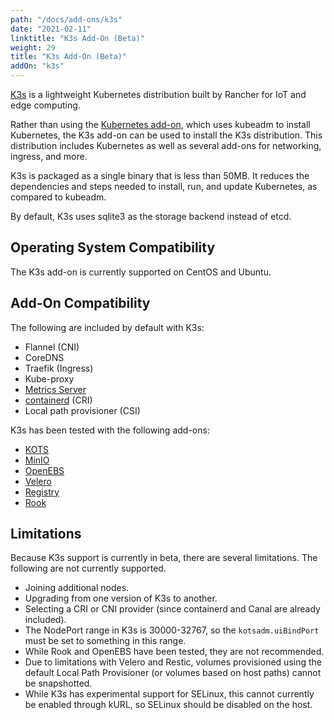 ```yaml
---
path: "/docs/add-ons/k3s"
date: "2021-02-11"
linktitle: "K3s Add-On (Beta)"
weight: 29
title: "K3s Add-On (Beta)"
addOn: "k3s"
---
```


[K3s](https://k3s.io/) is a lightweight Kubernetes distribution built by Rancher for IoT and edge computing.

Rather than using the [Kubernetes add-on](/docs/add-ons/kubernetes), which uses kubeadm to install Kubernetes, the K3s add-on can be used to install the K3s distribution. This distribution includes Kubernetes as well as several add-ons for networking, ingress, and more.

K3s is packaged as a single binary that is less than 50MB. It reduces the dependencies and steps needed to install, run, and update Kubernetes, as compared to kubeadm.

By default, K3s uses sqlite3 as the storage backend instead of etcd.

## Operating System Compatibility
The K3s add-on is currently supported on CentOS and Ubuntu.

## Add-On Compatibility
The following are included by default with K3s:
* Flannel (CNI)
* CoreDNS
* Traefik (Ingress)
* Kube-proxy
* [Metrics Server](/docs/add-ons/metrics-server)
* [containerd](/docs/add-ons/containerd) (CRI)
* Local path provisioner (CSI)

K3s has been tested with the following add-ons:
* [KOTS](/docs/add-ons/KOTS)
* [MinIO](/docs/add-ons/minio)
* [OpenEBS](/docs/add-ons/openebs)
* [Velero](/docs/add-ons/velero)
* [Registry](/docs/add-ons/registry)
* [Rook](/docs/add-ons/rook)

## Limitations
Because K3s support is currently in beta, there are several limitations. The following are not currently supported.
* Joining additional nodes.
* Upgrading from one version of K3s to another.
* Selecting a CRI or CNI provider (since containerd and Canal are already included).
* The NodePort range in K3s is 30000-32767, so the `kotsadm.uiBindPort` must be set to something in this range.
* While Rook and OpenEBS have been tested, they are not recommended.
* Due to limitations with Velero and Restic, volumes provisioned using the default Local Path Provisioner (or volumes based on host paths) cannot be snapshotted.
* While K3s has experimental support for SELinux, this cannot currently be enabled through kURL, so SELinux should be disabled on the host.
